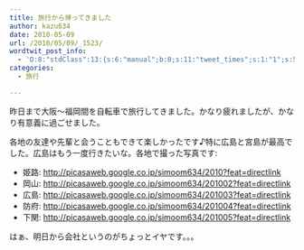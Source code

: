 ```yaml
---
title: 旅行から帰ってきました
author: kazu634
date: 2010-05-09
url: /2010/05/09/_1523/
wordtwit_post_info:
  - 'O:8:"stdClass":13:{s:6:"manual";b:0;s:11:"tweet_times";s:1:"1";s:5:"delay";s:1:"0";s:7:"enabled";s:1:"1";s:10:"separation";i:60;s:7:"version";s:3:"3.7";s:14:"tweet_template";b:0;s:6:"status";i:2;s:6:"result";a:0:{}s:13:"tweet_counter";i:2;s:13:"tweet_log_ids";a:1:{i:0;i:5249;}s:9:"hash_tags";a:0:{}s:8:"accounts";a:1:{i:0;s:7:"kazu634";}}'
categories:
  - 旅行

---
```

<div class="section">
<p>
    昨日まで大阪～福岡間を自転車で旅行してきました。かなり疲れましたが、かなり有意義に過ごせました。
</p>
  
<p>
    各地の友達や先輩と会うこともできて楽しかったです♪特に広島と宮島が最高でした。広島はもう一度行きたいな。各地で撮った写真です:
</p>
  
<ul>
<li>
      姫路: <a href="http://picasaweb.google.co.jp/simoom634/2010?feat=directlink" onclick="__gaTracker('send', 'event', 'outbound-article', 'http://picasaweb.google.co.jp/simoom634/2010?feat=directlink', 'http://picasaweb.google.co.jp/simoom634/2010?feat=directlink');" target="_blank">http://picasaweb.google.co.jp/simoom634/2010?feat=directlink</a>
</li>
<li>
      岡山: <a href="http://picasaweb.google.co.jp/simoom634/201002?feat=directlink" onclick="__gaTracker('send', 'event', 'outbound-article', 'http://picasaweb.google.co.jp/simoom634/201002?feat=directlink', 'http://picasaweb.google.co.jp/simoom634/201002?feat=directlink');" target="_blank">http://picasaweb.google.co.jp/simoom634/201002?feat=directlink</a>
</li>
<li>
      広島: <a href="http://picasaweb.google.co.jp/simoom634/201003?feat=directlink" onclick="__gaTracker('send', 'event', 'outbound-article', 'http://picasaweb.google.co.jp/simoom634/201003?feat=directlink', 'http://picasaweb.google.co.jp/simoom634/201003?feat=directlink');" target="_blank">http://picasaweb.google.co.jp/simoom634/201003?feat=directlink</a>
</li>
<li>
      防府: <a href="http://picasaweb.google.co.jp/simoom634/201004?feat=directlink" onclick="__gaTracker('send', 'event', 'outbound-article', 'http://picasaweb.google.co.jp/simoom634/201004?feat=directlink', 'http://picasaweb.google.co.jp/simoom634/201004?feat=directlink');" target="_blank">http://picasaweb.google.co.jp/simoom634/201004?feat=directlink</a>
</li>
<li>
      下関: <a href="http://picasaweb.google.co.jp/simoom634/201005?feat=directlink" onclick="__gaTracker('send', 'event', 'outbound-article', 'http://picasaweb.google.co.jp/simoom634/201005?feat=directlink', 'http://picasaweb.google.co.jp/simoom634/201005?feat=directlink');" target="_blank">http://picasaweb.google.co.jp/simoom634/201005?feat=directlink</a>
</li>
</ul>
  
<p>
</p>
  
<p>
    はぁ、明日から会社というのがちょっとイヤです。。。
</p>
</div>